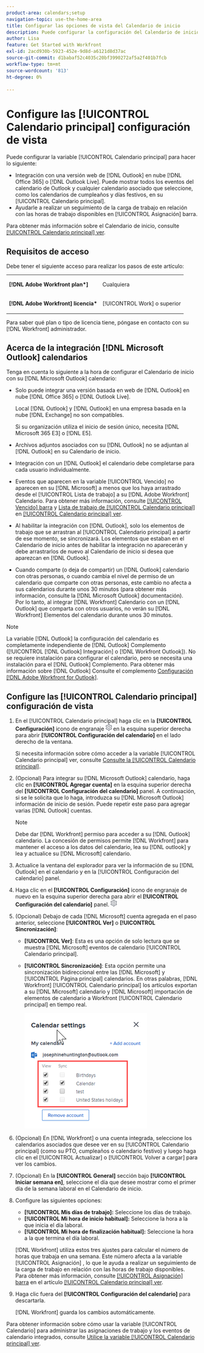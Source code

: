 ```yaml
---
product-area: calendars;setup
navigation-topic: use-the-home-area
title: Configurar las opciones de vista del Calendario de inicio
description: Puede configurar la configuración del Calendario de inicio para integrarla con una versión de Outlook basada en Web y ayudarle a realizar un seguimiento de la carga de trabajo en relación con las horas de trabajo disponibles.
author: Lisa
feature: Get Started with Workfront
exl-id: 2acd930b-5923-452e-9d8d-a6121d8d37ac
source-git-commit: d1babaf52c4035c20bf3990272af5a2f401b7fcb
workflow-type: tm+mt
source-wordcount: '813'
ht-degree: 0%

---
```


# Configure las [!UICONTROL Calendario principal] configuración de vista

Puede configurar la variable [!UICONTROL Calendario principal] para hacer lo siguiente:

* Integración con una versión web de [!DNL Outlook] en nube [!DNL Office 365] o [!DNL Outlook Live]. Puede mostrar todos los eventos del calendario de Outlook y cualquier calendario asociado que seleccione, como los calendarios de cumpleaños y días festivos, en su [!UICONTROL Calendario principal].
* Ayudarle a realizar un seguimiento de la carga de trabajo en relación con las horas de trabajo disponibles en [!UICONTROL Asignación] barra.

Para obtener más información sobre el Calendario de inicio, consulte [[!UICONTROL Calendario principal] ver](../../../workfront-basics/using-home/using-the-home-area/home-calendar-view.md).

## Requisitos de acceso

Debe tener el siguiente acceso para realizar los pasos de este artículo:

<table style="table-layout:auto"> 
 <col> 
 </col> 
 <col> 
 </col> 
 <tbody> 
  <tr> 
   <td role="rowheader"><strong>[!DNL Adobe Workfront plan*]</strong></td> 
   <td> <p>Cualquiera</p> </td> 
  </tr> 
  <tr> 
   <td role="rowheader"><strong>[!DNL Adobe Workfront] licencia*</strong></td> 
   <td> <p>[!UICONTROL Work] o superior</p> </td> 
  </tr> 
 </tbody> 
</table>

Para saber qué plan o tipo de licencia tiene, póngase en contacto con su [!DNL Workfront] administrador.

## Acerca de la integración [!DNL Microsoft Outlook] calendarios

Tenga en cuenta lo siguiente a la hora de configurar el Calendario de inicio con su [!DNL Microsoft Outlook] calendario:

* Solo puede integrar una versión basada en web de [!DNL Outlook] en nube [!DNL Office 365] o [!DNL Outlook Live].

   Local [!DNL Outlook] y [!DNL Outlook] en una empresa basada en la nube [!DNL Exchange] no son compatibles.

   Si su organización utiliza el inicio de sesión único, necesita [!DNL Microsoft 365 E3] o [!DNL E5].

* Archivos adjuntos asociados con su [!DNL Outlook] no se adjuntan al [!DNL Outlook] en su Calendario de inicio.
* Integración con un [!DNL Outlook] el calendario debe completarse para cada usuario individualmente.
* Eventos que aparecen en la variable [!UICONTROL Vencido] no aparecen en su [!DNL Microsoft] a menos que los haya arrastrado desde el [!UICONTROL Lista de trabajo] a su [!DNL Adobe Workfront] Calendario. Para obtener más información, consulte [[!UICONTROL Vencido] barra](../../../workfront-basics/using-home/using-the-home-area/home-calendar-view.md#viewing-the-due-bar) y [Lista de trabajo de [!UICONTROL Calendario principal]](../../../workfront-basics/using-home/using-the-home-area/home-calendar-view.md#using-the-left-panel-of-the-home-view) en [[!UICONTROL Calendario principal] ver](../../../workfront-basics/using-home/using-the-home-area/home-calendar-view.md).

* Al habilitar la integración con [!DNL Outlook], solo los elementos de trabajo que se arrastran al [!UICONTROL Calendario principal] a partir de ese momento, se sincronizará. Los elementos que estaban en el Calendario de inicio antes de habilitar la integración no aparecerán y debe arrastrarlos de nuevo al Calendario de inicio si desea que aparezcan en [!DNL Outlook].
* Cuando comparte (o deja de compartir) un [!DNL Outlook] calendario con otras personas, o cuando cambia el nivel de permiso de un calendario que comparte con otras personas, este cambio no afecta a sus calendarios durante unos 30 minutos (para obtener más información, consulte la [!DNL Microsoft Outlook] documentación).\
   Por lo tanto, al integrar [!DNL Workfront] Calendario con un [!DNL Outlook] que comparta con otros usuarios, no verán su [!DNL Workfront] Elementos del calendario durante unos 30 minutos.

>[!NOTE]
>
>La variable [!DNL Outlook] la configuración del calendario es completamente independiente de [!DNL Outlook] Complemento ([!UICONTROL [!DNL Outlook] Integración] o [!DNL Workfront Outlook]). No se requiere instalación para configurar el calendario, pero se necesita una instalación para el [!DNL Outlook] Complemento. Para obtener más información sobre [!DNL Outlook] Consulte el complemento [Configuración [!DNL Adobe Workfront for Outlook]](../../../workfront-integrations-and-apps/using-workfront-with-outlook/set-up-workfront-for-outlook.md).

## Configure las [!UICONTROL Calendario principal] configuración de vista

1. En el [!UICONTROL Calendario principal] haga clic en la **[!UICONTROL Configuración]** icono de engranaje ![Calendar_Settings_engranaje_icon.png](assets/calendar-settings-gear-icon.png) en la esquina superior derecha para abrir **[!UICONTROL Configuración del calendario]** en el lado derecho de la ventana.

   Si necesita información sobre cómo acceder a la variable [!UICONTROL Calendario principal] ver, consulte [Consulte la [!UICONTROL Calendario principal]](../../../workfront-basics/using-home/using-the-home-area/view-home-calendar.md).

1. (Opcional) Para integrar su [!DNL Microsoft Outlook] calendario, haga clic en **[!UICONTROL Agregar cuenta]** en la esquina superior derecha del **[!UICONTROL Configuración del calendario]** panel. A continuación, si se le solicita que lo haga, introduzca su [!DNL Microsoft Outlook] información de inicio de sesión. Puede repetir este paso para agregar varias [!DNL Outlook] cuentas.

   >[!NOTE]
   >
   >Debe dar [!DNL Workfront] permiso para acceder a su [!DNL Outlook] calendario. La concesión de permisos permite [!DNL Workfront] para mantener el acceso a los datos del calendario, lea su [!DNL outlook] y lea y actualice su [!DNL Microsoft] calendario.

1. Actualice la ventana del explorador para ver la información de su [!DNL Outlook] en el calendario y en la [!UICONTROL Configuración del calendario] panel.
1. Haga clic en el **[!UICONTROL Configuración]** icono de engranaje de nuevo en la esquina superior derecha para abrir el **[!UICONTROL Configuración del calendario]** panel. ![Calendar_Settings_engranaje_icon.png](assets/calendar-settings-gear-icon.png)

1. (Opcional) Debajo de cada [!DNL Microsoft] cuenta agregada en el paso anterior, seleccione **[!UICONTROL Ver]** o **[!UICONTROL Sincronización]**:

   * **[!UICONTROL Ver]**: Esta es una opción de solo lectura que se muestra [!DNL Microsoft] eventos de calendario [!UICONTROL Calendario principal].
   * **[!UICONTROL Sincronización]**: Esta opción permite una sincronización bidireccional entre las [!DNL Microsoft] y [!UICONTROL Página principal] calendarios. En otras palabras, [!DNL Workfront] [!UICONTROL Calendario principal] los artículos exportan a su [!DNL Microsoft] calendario y [!DNL Microsoft] importación de elementos de calendario a Workfront [!UICONTROL Calendario principal] en tiempo real.

      ![](assets/view-sync-checkboxes-qs.png)

1. (Opcional) En [!DNL Workfront] o una cuenta integrada, seleccione los calendarios asociados que desee ver en su [!UICONTROL Calendario principal] (como su PTO, cumpleaños o calendario festivo) y luego haga clic en el [!UICONTROL Actualizar] o [!UICONTROL Volver a cargar] para ver los cambios.

1. (Opcional) En la **[!UICONTROL General]** sección bajo **[!UICONTROL Iniciar semana en]**, seleccione el día que desee mostrar como el primer día de la semana laboral en el Calendario de inicio.

1. Configure las siguientes opciones:

   * **[!UICONTROL Mis días de trabajo]:** Seleccione los días de trabajo.
   * **[!UICONTROL Mi hora de inicio habitual]:** Seleccione la hora a la que inicia el día laboral.
   * **[!UICONTROL Mi hora de finalización habitual]:** Seleccione la hora a la que termina el día laboral.

   [!DNL Workfront] utiliza estos tres ajustes para calcular el número de horas que trabaja en una semana. Este número afecta a la variable [!UICONTROL Asignación] , lo que le ayuda a realizar un seguimiento de la carga de trabajo en relación con las horas de trabajo disponibles. Para obtener más información, consulte [[!UICONTROL Asignación] barra](../../../workfront-basics/using-home/using-the-home-area/home-calendar-view.md#understanding-the-allocation-of-time) en el artículo [[!UICONTROL Calendario principal] ver](../../../workfront-basics/using-home/using-the-home-area/home-calendar-view.md).

1. Haga clic fuera del **[!UICONTROL Configuración del calendario]** para descartarla.

   [!DNL Workfront] guarda los cambios automáticamente.

Para obtener información sobre cómo usar la variable [!UICONTROL Calendario] para administrar las asignaciones de trabajo y los eventos de calendario integrados, consulte [Utilice la variable [!UICONTROL Calendario principal] ver](../../../workfront-basics/using-home/using-the-home-area/use-home-calendar-view.md).

<!--
<MadCap:conditionalText data-mc-conditions="QuicksilverOrClassic.Draft mode">
(NOTE: from Courtney: [step #] Type your weekly work hours under How many hours a week do you work?This number affects the Allocation bar, which helps you track your workload against your available work hours. For more information, see "Allocation Bar" in the article "Understanding the Home Calendar View.")
</MadCap:conditionalText>
-->

